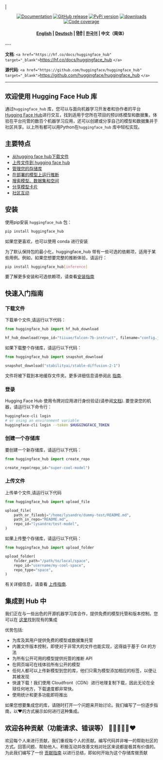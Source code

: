 |

<p align="center">
    <a href="https://huggingface.co/docs/huggingface_hub/en/index"><img alt="Documentation" src="https://img.shields.io/website/http/huggingface.co/docs/huggingface_hub/index.svg?down_color=red&down_message=offline&up_message=online&label=doc"></a>
    <a href="https://github.com/huggingface/huggingface_hub/releases"><img alt="GitHub release" src="https://img.shields.io/github/release/huggingface/huggingface_hub.svg"></a>
    <a href="https://github.com/huggingface/huggingface_hub"><img alt="PyPi version" src="https://img.shields.io/pypi/pyversions/huggingface_hub.svg"></a>
    <a href="https://pypi.org/project/huggingface-hub"><img alt="downloads" src="https://static.pepy.tech/badge/huggingface_hub/month"></a>
    <a href="https://codecov.io/gh/huggingface/huggingface_hub"><img alt="Code coverage" src="https://codecov.io/gh/huggingface/huggingface_hub/branch/main/graph/badge.svg?token=RXP95LE2XL"></a>
</p>

<h4 align="center">
    <p>
        <a href="https://github.com/huggingface/huggingface_hub/blob/main/README.md">English</a> |
        <a href="https://github.com/huggingface/huggingface_hub/blob/main/README_de.md">Deutsch</a> |
        <a href="https://github.com/huggingface/huggingface_hub/blob/main/README_hi.md">हिंदी</a> |
        <a href="https://github.com/huggingface/huggingface_hub/blob/main/README_ko.md">한국어</a> |
        <b>中文（简体）</b>
    <p>
</h4>
---

**文档**: `<a href="https://hf.co/docs/huggingface_hub" target="_blank">`https://hf.co/docs/huggingface_hub `</a>`

**源代码**: `<a href="https://github.com/huggingface/huggingface_hub" target="_blank">`https://github.com/huggingface/huggingface_hub `</a>`

---

## 欢迎使用 Hugging Face Hub 库

通过`huggingface_hub` 库，您可以与面向机器学习开发者和协作者的平台 [Hugging Face Hub](https://huggingface.co/)进行交互，找到适用于您所在项目的预训练模型和数据集，体验在平台托管的数百个机器学习应用，还可以创建或分享自己的模型和数据集并于社区共享。以上所有都可以用Python在`huggingface_hub` 库中轻松实现。

## 主要特点

- [从hugging face hub下载文件](https://huggingface.co/docs/huggingface_hub/en/guides/download)
- [上传文件到 hugging face hub](https://huggingface.co/docs/huggingface_hub/en/guides/upload)
- [管理您的存储库](https://huggingface.co/docs/huggingface_hub/en/guides/repository)
- [在部署的模型上运行推断](https://huggingface.co/docs/huggingface_hub/en/guides/inference)
- [搜索模型、数据集和空间](https://huggingface.co/docs/huggingface_hub/en/guides/search)
- [分享模型卡片](https://huggingface.co/docs/huggingface_hub/en/guides/model-cards)
- [社区互动](https://huggingface.co/docs/huggingface_hub/en/guides/community)

## 安装

使用pip安装 `huggingface_hub` 包：

```bash
pip install huggingface_hub
```

如果您更喜欢，也可以使用 conda 进行安装

为了默认保持包的最小化，huggingface_hub 带有一些可选的依赖项，适用于某些用例。例如，如果您想要完整的推断体验，请运行：

```bash
pip install huggingface_hub[inference]
```

要了解更多安装和可选依赖项，请查看[安装指南](https://huggingface.co/docs/huggingface_hub/cn/安装)

## 快速入门指南

### 下载文件

下载单个文件,请运行以下代码：

```py
from huggingface_hub import hf_hub_download

hf_hub_download(repo_id="tiiuae/falcon-7b-instruct", filename="config.json")
```

如果下载整个存储库，请运行以下代码：

```py
from huggingface_hub import snapshot_download

snapshot_download("stabilityai/stable-diffusion-2-1")
```

文件将被下载到本地缓存文件夹。更多详细信息请参阅此 [指南](https://huggingface.co/docs/huggingface_hub/en/guides/manage-cache).

### 登录

Hugging Face Hub 使用令牌对应用进行身份验证(请参阅[文档](https://huggingface.co/docs/hub/security-tokens)). 要登录您的机器，请运行以下命令行：

```bash
huggingface-cli login
# or using an environment variable
huggingface-cli login --token $HUGGINGFACE_TOKEN
```

### 创建一个存储库

要创建一个新存储库，请运行以下代码：

```py
from huggingface_hub import create_repo

create_repo(repo_id="super-cool-model")
```

### 上传文件

上传单个文件,请运行以下代码

```py
from huggingface_hub import upload_file

upload_file(
    path_or_fileobj="/home/lysandre/dummy-test/README.md",
    path_in_repo="README.md",
    repo_id="lysandre/test-model",
)
```

如果上传整个存储库，请运行以下代码：

```py
from huggingface_hub import upload_folder

upload_folder(
    folder_path="/path/to/local/space",
    repo_id="username/my-cool-space",
    repo_type="space",
)
```

有关详细信息，请查看 [上传指南](https://huggingface.co/docs/huggingface_hub/en/guides/upload).

## 集成到 Hub 中

我们正在与一些出色的开源机器学习库合作，提供免费的模型托管和版本控制。您可以在 [这里](https://huggingface.co/docs/hub/libraries)找到现有的集成

优势包括:

- 为库及其用户提供免费的模型或数据集托管
- 内置文件版本控制，即使对于非常大的文件也能实现，这得益于基于 Git 的方法
- 为所有公开可用的模型提供托管的推断 API
- 在网页端可在线体验所有公开的模型
- 任何人都可以上传新模型到您的库，他们只需为模型添加相应的标签，以便让其被发现
- 快速下载！我们使用 Cloudfront（CDN）进行地理复制下载，因此无论在全球任何地方，下载速度都非常快。
- 使用统计和更多功能即将推出

如果您想要集成您的库，请随时打开一个问题来开始讨论。我们编写了一份逐步指南，以❤️的方式展示如何进行这种集成。

## 欢迎各种贡献（功能请求、错误等） 💙💚💛💜🧡❤️

欢迎每个人来进行贡献，我们重视每个人的贡献。编写代码并非唯一的帮助社区的方式。回答问题、帮助他人、积极互动并改善文档对社区来说都是极其有价值的。为此我们编写了一份 [贡献指南](https://github.com/huggingface/huggingface_hub/blob/main/CONTRIBUTING.md) 以进行总结，即如何开始为这个存储库做贡献
